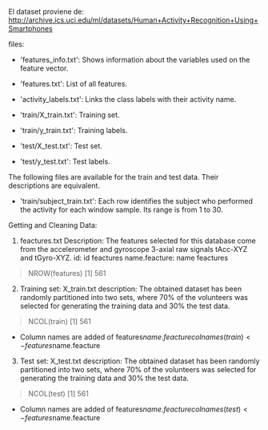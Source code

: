 El dataset proviene de: http://archive.ics.uci.edu/ml/datasets/Human+Activity+Recognition+Using+Smartphones

files:
- 'features_info.txt': Shows information about the variables used on the feature vector.

- 'features.txt': List of all features.

- 'activity_labels.txt': Links the class labels with their activity name.

- 'train/X_train.txt': Training set.

- 'train/y_train.txt': Training labels.

- 'test/X_test.txt': Test set.

- 'test/y_test.txt': Test labels.

The following files are available for the train and test data. Their descriptions are equivalent. 

- 'train/subject_train.txt': Each row identifies the subject who performed the activity for each window sample. Its range is from 1 to 30. 

Getting and Cleaning Data:
1. feactures.txt
Description: The features selected for this database come from the accelerometer and gyroscope 3-axial raw signals tAcc-XYZ and tGyro-XYZ.
id: id feactures
name.feacture: name feactures

> NROW(features)
[1] 561

2. Training set: X_train.txt
description:
The obtained dataset has been randomly partitioned into two sets, where 70% of the volunteers was selected for generating the training data and 30% the test data.
> NCOL(train)
[1] 561

* Column names are added of features$name.feacture
colnames(train) <- features$name.feacture

3. Test set: X_test.txt
description:
The obtained dataset has been randomly partitioned into two sets, where 70% of the volunteers was selected for generating the training data and 30% the test data.
> NCOL(test)
[1] 561

* Column names are added of features$name.feacture
colnames(test) <- features$name.feacture

